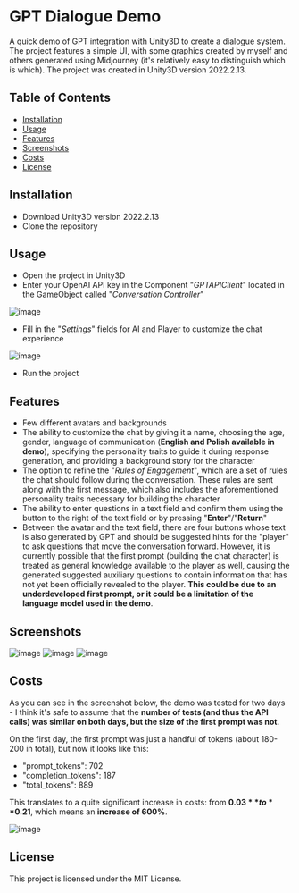﻿# GPT Dialogue Demo

A quick demo of GPT integration with Unity3D to create a dialogue system. The project features a simple UI, with some graphics created by myself and others generated using Midjourney (it's relatively easy to distinguish which is which). The project was created in Unity3D version 2022.2.13.

## Table of Contents

- [Installation](#installation)
- [Usage](#usage)
- [Features](#features)
- [Screenshots](#screenshots)
- [Costs](#costs)
- [License](#license)

## Installation

- Download Unity3D version 2022.2.13
- Clone the repository

## Usage

- Open the project in Unity3D
- Enter your OpenAI API key in the Component "*GPTAPIClient*" located in the GameObject called "*Conversation Controller*"

![image](https://user-images.githubusercontent.com/62375514/233845762-fe36744e-9edc-4784-b0e6-963748e79574.png)
- Fill in the "*Settings*" fields for AI and Player to customize the chat experience

![image](https://user-images.githubusercontent.com/62375514/233845791-1c1122c8-6190-48ce-bf3b-fe50bd1ec79c.png)

- Run the project

## Features

- Few different avatars and backgrounds
- The ability to customize the chat by giving it a name, choosing the age, gender, language of communication (**English and Polish available in demo**), specifying the personality traits to guide it during response generation, and providing a background story for the character
- The option to refine the "*Rules of Engagement*", which are a set of rules the chat should follow during the conversation. These rules are sent along with the first message, which also includes the aforementioned personality traits necessary for building the character
- The ability to enter questions in a text field and confirm them using the button to the right of the text field or by pressing "**Enter**"/"**Return**"
- Between the avatar and the text field, there are four buttons whose text is also generated by GPT and should be suggested hints for the "player" to ask questions that move the conversation forward. However, it is currently possible that the first prompt (building the chat character) is treated as general knowledge available to the player as well, causing the generated suggested auxiliary questions to contain information that has not yet been officially revealed to the player. **This could be due to an underdeveloped first prompt, or it could be a limitation of the language model used in the demo**.

## Screenshots
![image](https://user-images.githubusercontent.com/62375514/233845931-caafdecf-896c-4152-b029-c996f95b8f82.png)
![image](https://user-images.githubusercontent.com/62375514/233846089-570f9012-879c-4cc0-ac25-1ee26ee47373.png)
![image](https://user-images.githubusercontent.com/62375514/233846183-cb258198-a2fb-46f3-8f15-81ad750d0707.png)

## Costs

As you can see in the screenshot below, the demo was tested for two days - I think it's safe to assume that the **number of tests (and thus the API calls) was similar on both days, but the size of the first prompt was not**.

On the first day, the first prompt was just a handful of tokens (about 180-200 in total), but now it looks like this:

- "prompt_tokens": 702
- "completion_tokens": 187
- "total_tokens": 889

This translates to a quite significant increase in costs: from **$0.03** to **$0.21**, which means an **increase of 600%**.

![image](https://user-images.githubusercontent.com/62375514/233847302-afd50253-5b23-48bb-95df-49d3dcfb7e45.png)


## License

This project is licensed under the MIT License.
